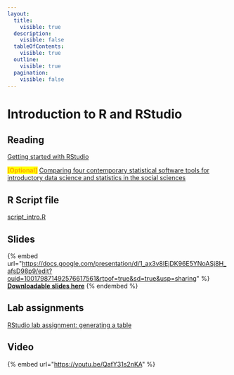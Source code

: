 ```yaml
---
layout:
  title:
    visible: true
  description:
    visible: false
  tableOfContents:
    visible: true
  outline:
    visible: true
  pagination:
    visible: false
---
```


# Introduction to R and RStudio

## Reading

[Getting started with RStudio](https://drive.google.com/open?id=1-Re7ytjjVGaHEoUD0Fst2c6GAsA0YCGf\&usp=drive\_fs)

<mark style="color:orange;">**\[Optional]**</mark> [Comparing four contemporary statistical software tools for introductory data science and statistics in the social sciences](https://drive.google.com/open?id=1z\_polsWq7UTcrwQ6wVTFhkOOs8x\_JsEn\&usp=drive\_fs)

## R Script file

[script\_intro.R](https://drive.google.com/open?id=1q-dd3TMfDi7mLMkr-UcdmAYhi71y0r5A\&usp=drive\_fs)

## Slides

{% embed url="https://docs.google.com/presentation/d/1_ax3v8lEjDK96E5YNoASj8H_afsD98p9/edit?ouid=100179871492576617561&rtpof=true&sd=true&usp=sharing" %}
[**Downloadable slides here**](https://docs.google.com/presentation/d/1\_ax3v8lEjDK96E5YNoASj8H\_afsD98p9/edit?usp=sharing\&ouid=100179871492576617561\&rtpof=true\&sd=true)
{% endembed %}

## Lab assignments

[RStudio lab assignment: generating a table](https://docs.google.com/document/d/1ZBeemUHH2-tHewdXjoVfmKGRi\_iabTfL/edit?usp=sharing\&ouid=100179871492576617561\&rtpof=true\&sd=true)

## Video

{% embed url="https://youtu.be/QafY31s2nKA" %}
